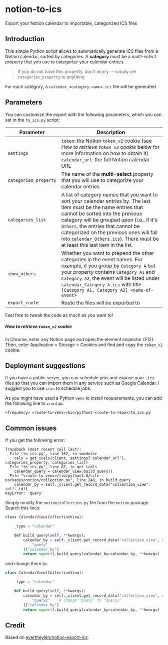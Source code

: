 # notion-to-ics

Export your Notion calendar to importable, categorized ICS files

## Introduction

This simple Python script allows to automatically generate ICS files from a Notion calendar, sorted by categories. A
**category** must be a _multi-select property_ that you use to categorize your calendar entries.

> If you do not have this property, don't worry -- simply set `categories_property` to anything

For each category, a `calendar_<category-name>.ics` file will be generated.

## Parameters

You can customize the export with the following parameters, which you can set in the `to_ics.py` script:

| Parameter | Description |
| --- | --- |
| `settings` | `token`: the Notion `token_v2` cookie (see _How to retrieve `token_v2` cookie_ below for more information on how to obtain it)<br>`calendar_url`: the full Notion calendar URL |
| `categories_property` | The name of the **multi-select** property that you will use to categorize your calendar entries |
| `categories_list` | A list of category names that you want to sort your calendar entries by. The last item must be the name entries that cannot be sorted into the previous category will be grouped upon (i.e., if it's `Others`, the entries that cannot be categorized on the previous ones will fall into `calendar_Others.ics`). There must be at least this last item in the list. |
| `show_others` | Whether you want to prepend the other categories in the event names. For example, if you group by `Category A` but your property contains `Category A1` and `Category A2`, the event will be listed under `calendar_Category A.ics` with title `[Category A1, Category A2] <name-of-event>` |
| `export_route` | Route the files will be exported to |

Feel free to tweak the code as much as you want to!

##### How to retrieve `token_v2` cookie

In Chrome, enter any Notion page and open the element inspector (F12). Then, enter Application > Storage > Cookies and find and copy the `token_v2` cookie.

## Deployment suggestions

If you have a public server, you can schedule jobs and expose your `.ics` files so that you can import them in any service such as Google Calendar. I suggest you to use `cron` to schedule jobs.

As you might have used a Python `venv` to install requierements, you can add the following line to `crontab`:

```
<frequency> <route-to-venv>/bin/python3 <route-to-repo>/to_ics.py
```

## Common issues

If you get the following error:

```
Traceback (most recent call last):
  File "to_ics.py", line 162, in <module>
    cals = get_icals(client, settings['calendar_url'], categories_property, categories_list)
  File "to_ics.py", line 87, in get_icals
    calendar_query = calendar_view.build_query()
  File "<route-to-venv>/lib/python3.8/site-packages/notion/collection.py", line 248, in build_query
    calendar_by = self._client.get_record_data("collection_view", self._id)[
KeyError: 'query'
```

Simply modify the `notion/collection.py` file from the `notion` package. Search this lines:

```python
class CalendarView(CollectionView):

    _type = "calendar"

    def build_query(self, **kwargs):
        calendar_by = self._client.get_record_data("collection_view", self._id)[
            "query"
        ]["calendar_by"]
        return super().build_query(calendar_by=calendar_by, **kwargs)
```

and change them to:

```python
class CalendarView(CollectionView):

    _type = "calendar"

    def build_query(self, **kwargs):
        calendar_by = self._client.get_record_data("collection_view", self._id)[
            "query2"    # change "query" to "query2"
        ]["calendar_by"]
        return super().build_query(calendar_by=calendar_by, **kwargs)
```

## Credit

Based on [evertheylen/notion-export-ics](https://github.com/evertheylen/notion-export-ics).